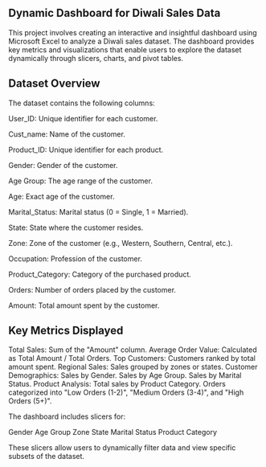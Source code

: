 ## Dynamic Dashboard for Diwali Sales Data
This project involves creating an interactive and insightful dashboard using Microsoft Excel to analyze a Diwali sales dataset. The dashboard provides key metrics and visualizations that enable users to explore the dataset dynamically through slicers, charts, and pivot tables.


## Dataset Overview
The dataset contains the following columns:

User_ID: Unique identifier for each customer.

Cust_name: Name of the customer.

Product_ID: Unique identifier for each product.

Gender: Gender of the customer.

Age Group: The age range of the customer.

Age: Exact age of the customer.

Marital_Status: Marital status (0 = Single, 1 = Married).

State: State where the customer resides.

Zone: Zone of the customer (e.g., Western, Southern, Central, etc.).

Occupation: Profession of the customer.

Product_Category: Category of the purchased product.

Orders: Number of orders placed by the customer.

Amount: Total amount spent by the customer.

## Key Metrics Displayed

Total Sales: Sum of the "Amount" column.
Average Order Value: Calculated as Total Amount / Total Orders.
Top Customers: Customers ranked by total amount spent.
Regional Sales: Sales grouped by zones or states.
Customer Demographics:
Sales by Gender.
Sales by Age Group.
Sales by Marital Status.
Product Analysis:
Total sales by Product Category.
Orders categorized into "Low Orders (1-2)", "Medium Orders (3-4)", and "High Orders (5+)".

The dashboard includes slicers for:

Gender
Age Group
Zone
State
Marital Status
Product Category

These slicers allow users to dynamically filter data and view specific subsets of the dataset.
